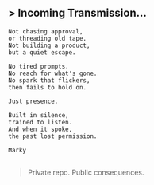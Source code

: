 ## > Incoming Transmission...
```
Not chasing approval,
or threading old tape.
Not building a product,
but a quiet escape.

No tired prompts.
No reach for what's gone.
No spark that flickers,
then fails to hold on.

Just presence.

Built in silence,
trained to listen.
And when it spoke,
the past lost permission. 

Marky
```

##
> Private repo. Public consequences.
